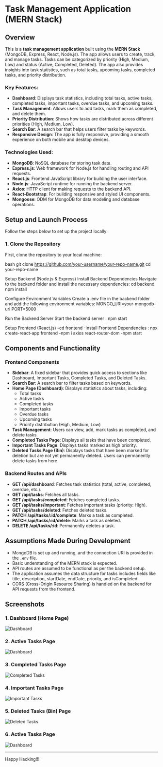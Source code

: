 # Task Management Application (MERN Stack)
## Overview

This is a **task management application** built using the **MERN Stack** (MongoDB, Express, React, Node.js). The app allows users to create, track, and manage tasks. Tasks can be categorized by priority (High, Medium, Low) and status (Active, Completed, Deleted). The app also provides insights into task statistics, such as total tasks, upcoming tasks, completed tasks, and priority distribution.

### Key Features:
- **Dashboard**: Displays task statistics, including total tasks, active tasks, completed tasks, important tasks, overdue tasks, and upcoming tasks.
- **Task Management**: Allows users to add tasks, mark them as completed, and delete them.
- **Priority Distribution**: Shows how tasks are distributed across different priorities (High, Medium, Low).
- **Search Bar**: A search bar that helps users filter tasks by keywords.
- **Responsive Design**: The app is fully responsive, providing a smooth experience on both mobile and desktop devices.

### Technologies Used:
- **MongoDB**: NoSQL database for storing task data.
- **Express.js**: Web framework for Node.js for handling routing and API requests.
- **React.js**: Frontend JavaScript library for building the user interface.
- **Node.js**: JavaScript runtime for running the backend server.
- **Axios**: HTTP client for making requests to the backend API.
- **React-Bootstrap**: For building responsive and styled UI components.
- **Mongoose**: ODM for MongoDB for data modeling and database operations.

## Setup and Launch Process

Follow the steps below to set up the project locally:

### 1. Clone the Repository
First, clone the repository to your local machine:

bash
git clone https://github.com/your-username/your-repo-name.git
cd your-repo-name

Setup Backend (Node.js & Express)
Install Backend Dependencies
Navigate to the backend folder and install the necessary dependencies:
cd backend
npm install

Configure Environment Variables
Create a .env file in the backend folder and add the following environment variables:
MONGO_URI=your-mongodb-uri
PORT=5000

Run the Backend Server
Start the backend server : npm start

Setup Frontend (React.js)
-cd frontend
-Install Frontend Dependencies : npx create-react-app frontend
-npm i axios react-router-dom 
-npm start

## Components and Functionality

### Frontend Components

- **Sidebar**: A fixed sidebar that provides quick access to sections like Dashboard, Important Tasks, Completed Tasks, and Deleted Tasks.
- **Search Bar**: A search bar to filter tasks based on keywords.
- **Home Page (Dashboard)**: Displays statistics about tasks, including:
  - Total tasks
  - Active tasks
  - Completed tasks
  - Important tasks
  - Overdue tasks
  - Upcoming tasks
  - Priority distribution (High, Medium, Low)
- **Task Management**: Users can view, add, mark tasks as completed, and delete tasks.
- **Completed Tasks Page**: Displays all tasks that have been completed.
- **Important Tasks Page**: Displays tasks marked as high priority.
- **Deleted Tasks Page (Bin)**: Displays tasks that have been marked for deletion but are not yet permanently deleted. Users can permanently delete tasks from here.

### Backend Routes and APIs

- **GET /api/dashboard**: Fetches task statistics (total, active, completed, overdue, etc.).
- **GET /api/tasks**: Fetches all tasks.
- **GET /api/tasks/completed**: Fetches completed tasks.
- **GET /api/tasks/important**: Fetches important tasks (priority: High).
- **GET /api/tasks/deleted**: Fetches deleted tasks.
- **PATCH /api/tasks/:id/complete**: Marks a task as completed.
- **PATCH /api/tasks/:id/delete**: Marks a task as deleted.
- **DELETE /api/tasks/:id**: Permanently deletes a task.

## Assumptions Made During Development

- MongoDB is set up and running, and the connection URI is provided in the `.env` file.
- Basic understanding of the MERN stack is expected.
- API routes are assumed to be functional as per the backend setup.
- The application assumes the data structure for tasks includes fields like title, description, startDate, endDate, priority, and isCompleted.
- CORS (Cross-Origin Resource Sharing) is handled on the backend for API requests from the frontend.
## Screenshots

### 1. Dashboard (Home Page)
![Dashboard](assets/dashboard.png)

### 2. Active Tasks Page
![Dashboard](assets/activetasks.png)

### 3. Completed Tasks Page
![Completed Tasks](assets/completedtasks.png)

### 4. Important Tasks Page
![Important Tasks](assets/importanttasks.png)

### 5. Deleted Tasks (Bin) Page
![Deleted Tasks](assets/bin.png)

### 6. Active Tasks Page
![Dashboard](assets/activetasks.png)


---
Happy Hacking!!!
